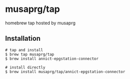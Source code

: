 # musaprg/tap
homebrew tap hosted by musaprg

## Installation

```
# tap and install
$ brew tap musaprg/tap
$ brew install annict-epgstation-connector

# install directly
$ brew install musaprg/tap/annict-epgstation-connector
```
